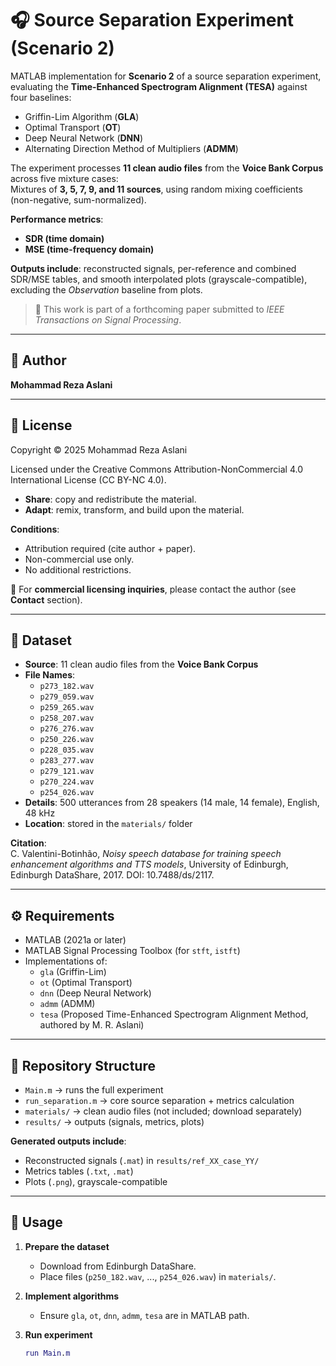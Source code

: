 # 🎧 Source Separation Experiment (Scenario 2)

MATLAB implementation for **Scenario 2** of a source separation experiment, evaluating the **Time-Enhanced Spectrogram Alignment (TESA)** against four baselines:

- Griffin-Lim Algorithm (**GLA**)
- Optimal Transport (**OT**)
- Deep Neural Network (**DNN**)
- Alternating Direction Method of Multipliers (**ADMM**)

The experiment processes **11 clean audio files** from the **Voice Bank Corpus** across five mixture cases:\
Mixtures of **3, 5, 7, 9, and 11 sources**, using random mixing coefficients (non-negative, sum-normalized).

**Performance metrics**:

- **SDR (time domain)**
- **MSE (time-frequency domain)**

**Outputs include**: reconstructed signals, per-reference and combined SDR/MSE tables, and smooth interpolated plots (grayscale-compatible), excluding the *Observation* baseline from plots.

> 📝 This work is part of a forthcoming paper submitted to *IEEE Transactions on Signal Processing*.

---

## 👤 Author

**Mohammad Reza Aslani**

---

## 📜 License

Copyright © 2025 Mohammad Reza Aslani

Licensed under the Creative Commons Attribution-NonCommercial 4.0 International License (CC BY-NC 4.0).

- **Share**: copy and redistribute the material.
- **Adapt**: remix, transform, and build upon the material.

**Conditions**:

- Attribution required (cite author + paper).
- Non-commercial use only.
- No additional restrictions.

💼 For **commercial licensing inquiries**, please contact the author (see **Contact** section).

---

## 📂 Dataset

- **Source**: 11 clean audio files from the **Voice Bank Corpus**
- **File Names**:
  - `p273_182.wav`
  - `p279_059.wav`
  - `p259_265.wav`
  - `p258_207.wav`
  - `p276_276.wav`
  - `p250_226.wav`
  - `p228_035.wav`
  - `p283_277.wav`
  - `p279_121.wav`
  - `p270_224.wav`
  - `p254_026.wav`
- **Details**: 500 utterances from 28 speakers (14 male, 14 female), English, 48 kHz
- **Location**: stored in the `materials/` folder

**Citation**:\
C. Valentini-Botinhão, *Noisy speech database for training speech enhancement algorithms and TTS models*, University of Edinburgh, Edinburgh DataShare, 2017. DOI: 10.7488/ds/2117.

---

## ⚙️ Requirements

- MATLAB (2021a or later)
- MATLAB Signal Processing Toolbox (for `stft`, `istft`)
- Implementations of:
  - `gla` (Griffin-Lim)
  - `ot` (Optimal Transport)
  - `dnn` (Deep Neural Network)
  - `admm` (ADMM)
  - `tesa` (Proposed Time-Enhanced Spectrogram Alignment Method, authored by M. R. Aslani)

---

## 📁 Repository Structure

- `Main.m` → runs the full experiment
- `run_separation.m` → core source separation + metrics calculation
- `materials/` → clean audio files (not included; download separately)
- `results/` → outputs (signals, metrics, plots)

**Generated outputs include**:

- Reconstructed signals (`.mat`) in `results/ref_XX_case_YY/`
- Metrics tables (`.txt`, `.mat`)
- Plots (`.png`), grayscale-compatible

---

## 🚀 Usage

1. **Prepare the dataset**

   - Download from Edinburgh DataShare.
   - Place files (`p250_182.wav`, ..., `p254_026.wav`) in `materials/`.

2. **Implement algorithms**

   - Ensure `gla`, `ot`, `dnn`, `admm`, `tesa` are in MATLAB path.

3. **Run experiment**

   ```matlab
   run Main.m
   ```
